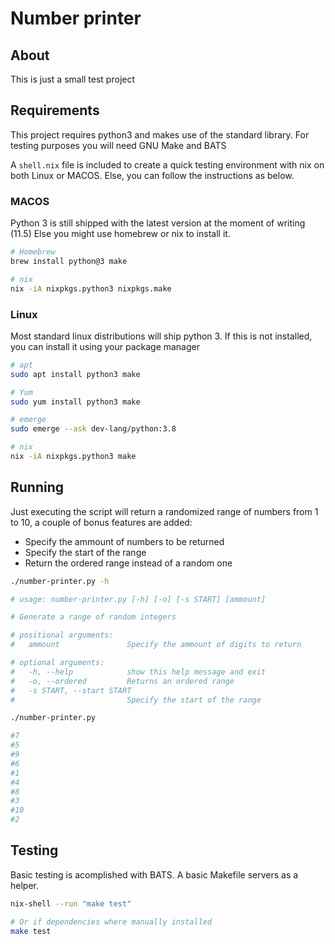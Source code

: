 # Number printer

## About
This is just a small test project

## Requirements
This project requires python3 and makes use of the standard library.
For testing purposes you will need GNU Make and BATS

A `shell.nix` file is included to create a quick testing environment with nix on both Linux or MACOS. Else, you can follow the instructions as below.

### MACOS
Python 3 is still shipped with the latest version at the moment of writing (11.5)
Else you might use homebrew or nix to install it.
``` sh
# Homebrew
brew install python@3 make

# nix
nix -iA nixpkgs.python3 nixpkgs.make
```

### Linux
Most standard linux distributions will ship python 3.
If this is not installed, you can install it using your package manager
``` sh
# apt
sudo apt install python3 make

# Yum
sudo yum install python3 make

# emerge
sudo emerge --ask dev-lang/python:3.8

# nix
nix -iA nixpkgs.python3 make
```

## Running

Just executing the script will return a randomized range of numbers from 1 to 10, a couple of bonus features are added:
 - Specify the ammount of numbers to be returned
 - Specify the start of the range
 - Return the ordered range instead of a random one

``` sh
./number-printer.py -h

# usage: number-printer.py [-h] [-o] [-s START] [ammount]

# Generate a range of random integers

# positional arguments:
#   ammount               Specify the ammount of digits to return

# optional arguments:
#   -h, --help            show this help message and exit
#   -o, --ordered         Returns an ordered range
#   -s START, --start START
#                         Specify the start of the range
```

``` sh
./number-printer.py

#7
#5
#9
#6
#1
#4
#8
#3
#10
#2
```

## Testing
Basic testing is acomplished with BATS. A basic Makefile servers as a helper.

``` sh
nix-shell --run "make test"

# Or if dependencies where manually installed
make test
```

